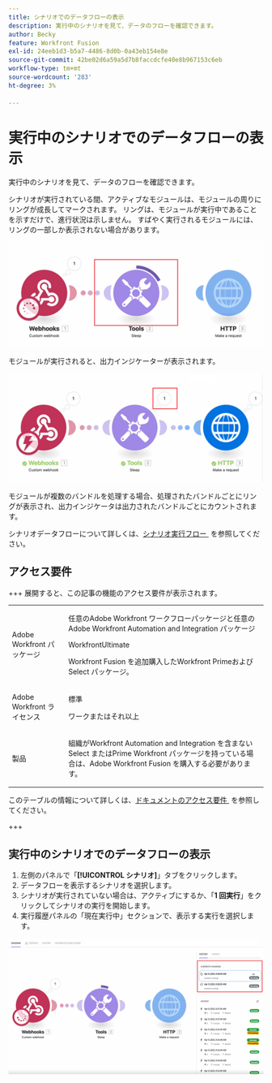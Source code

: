 ```yaml
---
title: シナリオでのデータフローの表示
description: 実行中のシナリオを見て、データのフローを確認できます。
author: Becky
feature: Workfront Fusion
exl-id: 24eeb1d3-b5a7-4486-8d0b-0a43eb154e8e
source-git-commit: 42be02d6a59a5d7b8faccdcfe40e8b967153c6eb
workflow-type: tm+mt
source-wordcount: '283'
ht-degree: 3%

---
```


# 実行中のシナリオでのデータフローの表示

実行中のシナリオを見て、データのフローを確認できます。

シナリオが実行されている間、アクティブなモジュールは、モジュールの周りにリングが成長してマークされます。 リングは、モジュールが実行中であることを示すだけで、進行状況は示しません。 すばやく実行されるモジュールには、リングの一部しか表示されない場合があります。

![Ring around module](assets/ring-around-module.png)

モジュールが実行されると、出力インジケーターが表示されます。

![&#x200B; 出力インジケーター &#x200B;](assets/data-flow-output.png)

モジュールが複数のバンドルを処理する場合、処理されたバンドルごとにリングが表示され、出力インジケータは出力されたバンドルごとにカウントされます。

シナリオデータフローについて詳しくは、[&#x200B; シナリオ実行フロー &#x200B;](/help/workfront-fusion/references/scenarios/scenario-execution-flow.md) を参照してください。

## アクセス要件

+++ 展開すると、この記事の機能のアクセス要件が表示されます。

<table style="table-layout:auto">
 <col> 
 <col> 
 <tbody> 
  <tr> 
   <td role="rowheader">Adobe Workfront パッケージ</td> 
   <td> <p>任意のAdobe Workfront ワークフローパッケージと任意のAdobe Workfront Automation and Integration パッケージ</p><p>WorkfrontUltimate</p><p>Workfront Fusion を追加購入したWorkfront Primeおよび Select パッケージ。</p> </td> 
  </tr> 
  <tr data-mc-conditions=""> 
   <td role="rowheader">Adobe Workfront ライセンス</td> 
   <td> <p>標準</p><p>ワークまたはそれ以上</p> </td> 
  </tr> 
  <tr> 
   <td role="rowheader">製品</td> 
   <td>
   <p>組織がWorkfront Automation and Integration を含まない Select またはPrime Workfront パッケージを持っている場合は、Adobe Workfront Fusion を購入する必要があります。</li></ul>
   </td> 
  </tr>
 </tbody> 
</table>

このテーブルの情報について詳しくは、[&#x200B; ドキュメントのアクセス要件 &#x200B;](/help/workfront-fusion/references/licenses-and-roles/access-level-requirements-in-documentation.md) を参照してください。

+++

## 実行中のシナリオでのデータフローの表示

1. 左側のパネルで「**[!UICONTROL シナリオ]**」タブをクリックします。
1. データフローを表示するシナリオを選択します。
1. シナリオが実行されていない場合は、アクティブにするか、「**1 回実行**」をクリックしてシナリオの実行を開始します。
1. 実行履歴パネルの「現在実行中」セクションで、表示する実行を選択します。

![&#x200B; 現在実行中 &#x200B;](assets/currently-running.png)
